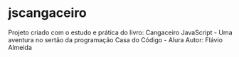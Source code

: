 # jscangaceiro

Projeto criado com o estudo e prática do livro: Cangaceiro JavaScript - Uma aventura no sertão da programação
Casa do Código - Alura
Autor: Flávio Almeida
